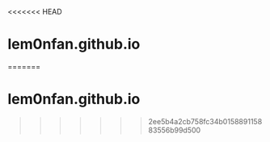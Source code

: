 <<<<<<< HEAD
# lem0nfan.github.io
=======
# lem0nfan.github.io
>>>>>>> 2ee5b4a2cb758fc34b015889115883556b99d500
